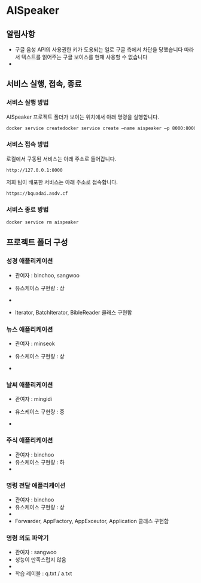 # AISpeaker

## 알림사항

- 구글 음성 API의 사용권한 키가 도용되는 일로 구글 측에서 차단을 당했습니다 따라서 텍스트를 읽어주는 구글 보이스를 현재 사용할 수 없습니다
- 

## 서비스 실행, 접속, 종료

### 서비스 실행 방법

AISpeaker 프로젝트 폴더가 보이는 위치에서 아래 명령을 실행합니다. 

```bash
docker service createdocker service create —name aispeaker –p 8000:8000 —mount “type=bind.src=$(pwd)/AISpeaker,dst=/myservice” xentai/aispeaker
```

### 서비스 접속 방법

로컬에서 구동된 서비스는 아래 주소로 들어갑니다.

```http
http://127.0.0.1:8000
```

저희 팀이 배포한 서비스는 아래 주소로 접속합니다.

```http
https://bquadai.asdv.cf
```

### 서비스 종료 방법

```bash
docker service rm aispeaker
```

## 프로젝트 폴더 구성

### 성경 애플리케이션

- 관여자 : binchoo, sangwoo

- 유스케이스 구현량 : 상

- [bible]: https://github.com/binchoo/AISpeaker/tree/master/bible

- Iterator, BatchIterator, BibleReader 클래스 구현함

### 뉴스 애플리케이션

- 관여자 : minseok

- 유스케이스 구현량 : 상

- [news]: https://github.com/binchoo/AISpeaker/tree/master/news

### 날씨 애플리케이션

- 관여자 : mingidi

- 유스케이스 구현량 : 중

- [weather]: https://github.com/binchoo/AISpeaker/tree/master/weather

### 주식 애플리케이션

- 관여자 : binchoo
- 유스케이스 구현량 : 하
- [stock]: https://github.com/binchoo/AISpeaker/tree/master/stock

### 명령 전달 애플리케이션

- 관여자 : binchoo
- 유스케이스 구현량 : 상
- [Forwarder]: https://github.com/binchoo/AISpeaker/tree/master/Forwarder
- Forwarder, AppFactory, AppExceutor, Application 클래스 구현함

### 명령 의도 파악기

- 관여자 : sangwoo
- 성능이 만족스럽지 않음
- [QuestionClassifier]: https://github.com/binchoo/AISpeaker/tree/master/QuestionClassifier
- 학습 레이블 : q.txt / a.txt
